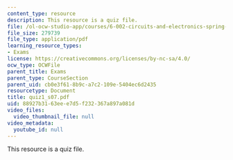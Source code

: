 ```yaml
---
content_type: resource
description: This resource is a quiz file.
file: /ol-ocw-studio-app/courses/6-002-circuits-and-electronics-spring-2007/88927b3163eee7d5f232367a897a081d_quiz1_s07.pdf
file_size: 279739
file_type: application/pdf
learning_resource_types:
- Exams
license: https://creativecommons.org/licenses/by-nc-sa/4.0/
ocw_type: OCWFile
parent_title: Exams
parent_type: CourseSection
parent_uid: cb0e3f61-8b9c-a7c2-109e-5404ec6d2435
resourcetype: Document
title: quiz1_s07.pdf
uid: 88927b31-63ee-e7d5-f232-367a897a081d
video_files:
  video_thumbnail_file: null
video_metadata:
  youtube_id: null
---
```

This resource is a quiz file.